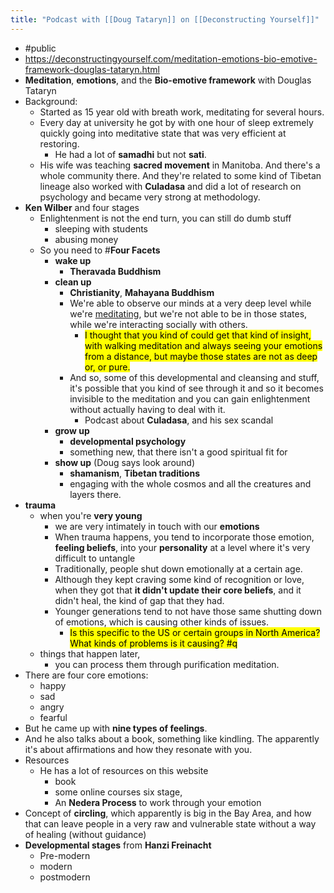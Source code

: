 ```yaml
---
title: "Podcast with [[Doug Tataryn]] on [[Deconstructing Yourself]]"
---
```


- #public
- https://deconstructingyourself.com/meditation-emotions-bio-emotive-framework-douglas-tataryn.html
- **Meditation**, **emotions**, and the **Bio-emotive framework** with Douglas Tataryn
- Background:
    - Started as 15 year old with breath work, meditating for several hours.
    - Every day at university he got by with one hour of sleep extremely quickly going into meditative state that was very efficient at restoring.
        - He had a lot of **samadhi** but not **sati**.
    - His wife was teaching **sacred movement** in Manitoba. And there's a whole community there. And they're related to some kind of Tibetan lineage also worked with **Culadasa** and did a lot of research on psychology and became very strong at methodology.
- **Ken Wilber** and four stages
    - Enlightenment is not the end turn, you can still do dumb stuff
        - sleeping with students
        - abusing money
    - So you need to #**Four Facets**
        - **wake up**
            - **Theravada Buddhism**
        - **clean up**
            - **Christianity**, **Mahayana Buddhism**
            - We're able to observe our minds at a very deep level while we're [meditating](**Meditation**), but we're not able to be in those states, while we're interacting socially with others.
                - &#8203;<mark>I thought that you kind of could get that kind of insight, with walking meditation and always seeing your emotions from a distance, but maybe those states are not as deep or, or pure. </mark>
            - And so, some of this developmental and cleansing and stuff, it's possible that you kind of see through it and so it becomes invisible to the meditation and you can gain enlightenment without actually having to deal with it.
                - Podcast about **Culadasa**, and his sex scandal
        - **grow up**
            - **developmental psychology**
            - something new, that there isn't a good spiritual fit for
        - **show up** (Doug says look around)
            - **shamanism**, **Tibetan traditions**
            - engaging with the whole cosmos and all the creatures and layers there.
- **trauma**
    - when you're **very young**
        - we are very intimately in touch with our **emotions**
        - When trauma happens, you tend to incorporate those emotion, **feeling beliefs**, into your **personality** at a level where it's very difficult to untangle
        - Traditionally, people shut down emotionally at a certain age.
        - Although they kept craving some kind of recognition or love, when they got that **it didn't update their core beliefs**, and it didn't heal, the kind of gap that they had.
        - Younger generations tend to not have those same shutting down of emotions, which is causing other kinds of issues.
            - &#8203;<mark>Is this specific to the US or certain groups in North America? What kinds of problems is it causing? #q</mark>
    - things that happen later,
        - you can process them through purification meditation.
- There are four core emotions:
    - happy
    - sad
    - angry
    - fearful
- But he came up with **nine types of feelings**.
- And he also talks about a book, something like kindling. The apparently it's about affirmations and how they resonate with you.
- Resources
    - He has a lot of resources on this website
        - book
        - some online courses six stage,
        - An **Nedera Process** to work through your emotion
- Concept of **circling**, which apparently is big in the Bay Area, and how that can leave people in a very raw and vulnerable state without a way of healing (without guidance)
- **Developmental stages** from **Hanzi Freinacht**
    - Pre-modern
    - modern
    - postmodern
